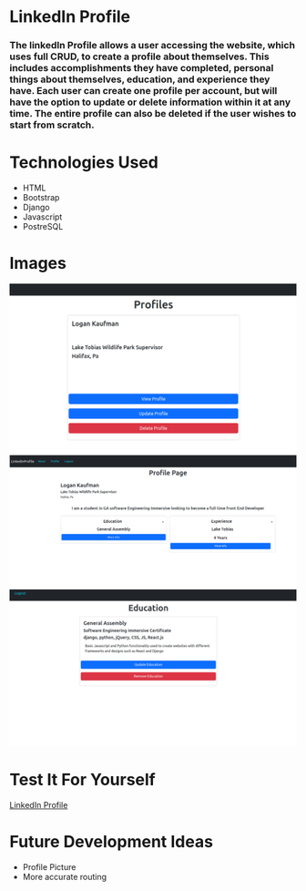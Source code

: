 # LinkedIn Profile
### The linkedIn Profile allows a user accessing the website, which uses full CRUD, to create a profile about themselves. This includes accomplishments they have completed, personal things about themselves, education, and experience they have. Each user can create one profile per account, but will have the option to update or delete information within it at any time. The entire profile can also be deleted if the user wishes to start from scratch. 

# Technologies Used
- HTML
- Bootstrap
- Django
- Javascript
- PostreSQL

# Images
![Profile](/main_app/static/images/Profile.png)
![ProfilePage](/main_app/static/images/ProfilePage.png)
![Education](/main_app/static/images/Education.png)

# Test It For Yourself
[LinkedIn Profile](https://linkedinprofile-0425.herokuapp.com/)

# Future Development Ideas
- Profile Picture
- More accurate routing
